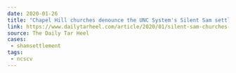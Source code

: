 ```yaml
---
date: 2020-01-26
title: "Chapel Hill churches denounce the UNC System's Silent Sam settlement with SCV"
link: https://www.dailytarheel.com/article/2020/01/silent-sam-churches-0127
source: The Daily Tar Heel
cases:
 - shamsettlement
tags:
 - ncscv
---
```

